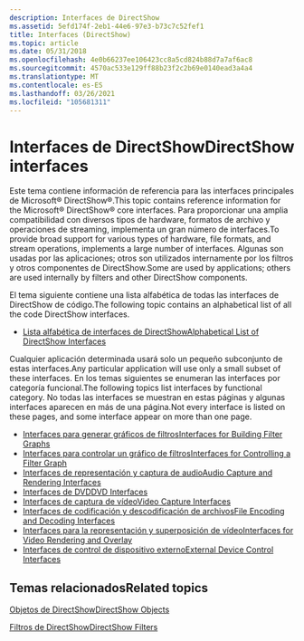 ```yaml
---
description: Interfaces de DirectShow
ms.assetid: 5efd174f-2eb1-44e6-97e3-b73c7c52fef1
title: Interfaces (DirectShow)
ms.topic: article
ms.date: 05/31/2018
ms.openlocfilehash: 4e0b66237ee106423cc8a5cd824b88d7a7af6ac8
ms.sourcegitcommit: 4570ac533e129ff88b23f2c2b69e0140ead3a4a4
ms.translationtype: MT
ms.contentlocale: es-ES
ms.lasthandoff: 03/26/2021
ms.locfileid: "105681311"
---
```

# <a name="directshow-interfaces"></a><span data-ttu-id="3ca37-103">Interfaces de DirectShow</span><span class="sxs-lookup"><span data-stu-id="3ca37-103">DirectShow interfaces</span></span>

<span data-ttu-id="3ca37-104">Este tema contiene información de referencia para las interfaces principales de Microsoft® DirectShow®.</span><span class="sxs-lookup"><span data-stu-id="3ca37-104">This topic contains reference information for the Microsoft® DirectShow® core interfaces.</span></span> <span data-ttu-id="3ca37-105">Para proporcionar una amplia compatibilidad con diversos tipos de hardware, formatos de archivo y operaciones de streaming, implementa un gran número de interfaces.</span><span class="sxs-lookup"><span data-stu-id="3ca37-105">To provide broad support for various types of hardware, file formats, and stream operations, implements a large number of interfaces.</span></span> <span data-ttu-id="3ca37-106">Algunas son usadas por las aplicaciones; otros son utilizados internamente por los filtros y otros componentes de DirectShow.</span><span class="sxs-lookup"><span data-stu-id="3ca37-106">Some are used by applications; others are used internally by filters and other DirectShow components.</span></span>

<span data-ttu-id="3ca37-107">El tema siguiente contiene una lista alfabética de todas las interfaces de DirectShow de código.</span><span class="sxs-lookup"><span data-stu-id="3ca37-107">The following topic contains an alphabetical list of all the code DirectShow interfaces.</span></span>

-   [<span data-ttu-id="3ca37-108">Lista alfabética de interfaces de DirectShow</span><span class="sxs-lookup"><span data-stu-id="3ca37-108">Alphabetical List of DirectShow Interfaces</span></span>](alphabetical-list-of-directshow-interfaces.md)

<span data-ttu-id="3ca37-109">Cualquier aplicación determinada usará solo un pequeño subconjunto de estas interfaces.</span><span class="sxs-lookup"><span data-stu-id="3ca37-109">Any particular application will use only a small subset of these interfaces.</span></span> <span data-ttu-id="3ca37-110">En los temas siguientes se enumeran las interfaces por categoría funcional.</span><span class="sxs-lookup"><span data-stu-id="3ca37-110">The following topics list interfaces by functional category.</span></span> <span data-ttu-id="3ca37-111">No todas las interfaces se muestran en estas páginas y algunas interfaces aparecen en más de una página.</span><span class="sxs-lookup"><span data-stu-id="3ca37-111">Not every interface is listed on these pages, and some interface appear on more than one page.</span></span>

-   [<span data-ttu-id="3ca37-112">Interfaces para generar gráficos de filtros</span><span class="sxs-lookup"><span data-stu-id="3ca37-112">Interfaces for Building Filter Graphs</span></span>](interfaces-for-building-filter-graphs.md)
-   [<span data-ttu-id="3ca37-113">Interfaces para controlar un gráfico de filtros</span><span class="sxs-lookup"><span data-stu-id="3ca37-113">Interfaces for Controlling a Filter Graph</span></span>](interfaces-for-controlling-a-filter-graph.md)
-   [<span data-ttu-id="3ca37-114">Interfaces de representación y captura de audio</span><span class="sxs-lookup"><span data-stu-id="3ca37-114">Audio Capture and Rendering Interfaces</span></span>](audio-capture-and-rendering-interfaces.md)
-   [<span data-ttu-id="3ca37-115">Interfaces de DVD</span><span class="sxs-lookup"><span data-stu-id="3ca37-115">DVD Interfaces</span></span>](dvd-interfaces.md)
-   [<span data-ttu-id="3ca37-116">Interfaces de captura de vídeo</span><span class="sxs-lookup"><span data-stu-id="3ca37-116">Video Capture Interfaces</span></span>](video-capture-interfaces.md)
-   [<span data-ttu-id="3ca37-117">Interfaces de codificación y descodificación de archivos</span><span class="sxs-lookup"><span data-stu-id="3ca37-117">File Encoding and Decoding Interfaces</span></span>](file-encoding-and-decoding-interfaces.md)
-   [<span data-ttu-id="3ca37-118">Interfaces para la representación y superposición de vídeo</span><span class="sxs-lookup"><span data-stu-id="3ca37-118">Interfaces for Video Rendering and Overlay</span></span>](interfaces-for-video-rendering-and-overlay.md)
-   [<span data-ttu-id="3ca37-119">Interfaces de control de dispositivo externo</span><span class="sxs-lookup"><span data-stu-id="3ca37-119">External Device Control Interfaces</span></span>](external-device-control-interfaces.md)

## <a name="related-topics"></a><span data-ttu-id="3ca37-120">Temas relacionados</span><span class="sxs-lookup"><span data-stu-id="3ca37-120">Related topics</span></span>

<dl> <dt>

[<span data-ttu-id="3ca37-121">Objetos de DirectShow</span><span class="sxs-lookup"><span data-stu-id="3ca37-121">DirectShow Objects</span></span>](directshow-objects.md)
</dt> <dt>

[<span data-ttu-id="3ca37-122">Filtros de DirectShow</span><span class="sxs-lookup"><span data-stu-id="3ca37-122">DirectShow Filters</span></span>](directshow-filters.md)
</dt> </dl>

 

 



